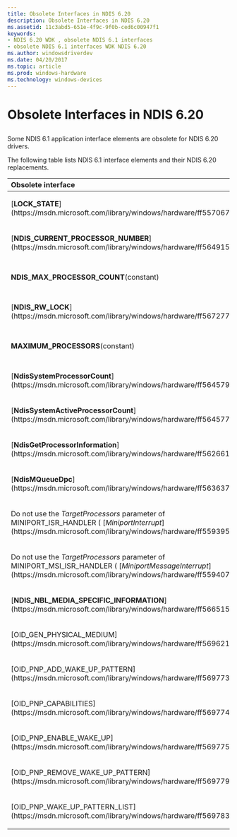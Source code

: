 ```yaml
---
title: Obsolete Interfaces in NDIS 6.20
description: Obsolete Interfaces in NDIS 6.20
ms.assetid: 11c3abd5-651e-4f9c-9f0b-ced6c00947f1
keywords:
- NDIS 6.20 WDK , obsolete NDIS 6.1 interfaces
- obsolete NDIS 6.1 interfaces WDK NDIS 6.20
ms.author: windowsdriverdev
ms.date: 04/20/2017
ms.topic: article
ms.prod: windows-hardware
ms.technology: windows-devices
---
```


# Obsolete Interfaces in NDIS 6.20


## <a href="" id="ddk-obsolete-interfaces-in-ndis-6-20-ng"></a>


Some NDIS 6.1 application interface elements are obsolete for NDIS 6.20 drivers.

The following table lists NDIS 6.1 interface elements and their NDIS 6.20 replacements.

<table>
<colgroup>
<col width="50%" />
<col width="50%" />
</colgroup>
<thead>
<tr class="header">
<th align="left">Obsolete interface</th>
<th align="left">Use instead</th>
</tr>
</thead>
<tbody>
<tr class="odd">
<td align="left"><p>[<strong>LOCK_STATE</strong>](https://msdn.microsoft.com/library/windows/hardware/ff557067)</p></td>
<td align="left"><p>[<strong>LOCK_STATE_EX</strong>](https://msdn.microsoft.com/library/windows/hardware/ff557070)</p></td>
</tr>
<tr class="even">
<td align="left"><p>[<strong>NDIS_CURRENT_PROCESSOR_NUMBER</strong>](https://msdn.microsoft.com/library/windows/hardware/ff564915)</p></td>
<td align="left"><p>[<strong>NdisCurrentProcessorIndex</strong>](https://msdn.microsoft.com/library/windows/hardware/ff561737)</p></td>
</tr>
<tr class="odd">
<td align="left"><p><strong>NDIS_MAX_PROCESSOR_COUNT</strong>(constant)</p></td>
<td align="left"><p>[<strong>NdisGroupMaxProcessorCount</strong>](https://msdn.microsoft.com/library/windows/hardware/ff562689)</p></td>
</tr>
<tr class="even">
<td align="left"><p>[<strong>NDIS_RW_LOCK</strong>](https://msdn.microsoft.com/library/windows/hardware/ff567277)</p></td>
<td align="left"><p>[<strong>NDIS_RW_LOCK_EX</strong>](https://msdn.microsoft.com/library/windows/hardware/ff567279)</p></td>
</tr>
<tr class="odd">
<td align="left"><p><strong>MAXIMUM_PROCESSORS</strong>(constant)</p></td>
<td align="left"><p>[<strong>NdisGroupMaxProcessorCount</strong>](https://msdn.microsoft.com/library/windows/hardware/ff562689)</p></td>
</tr>
<tr class="even">
<td align="left"><p>[<strong>NdisSystemProcessorCount</strong>](https://msdn.microsoft.com/library/windows/hardware/ff564579)</p></td>
<td align="left"><p>[<strong>NdisGroupMaxProcessorCount</strong>](https://msdn.microsoft.com/library/windows/hardware/ff562689)</p></td>
</tr>
<tr class="odd">
<td align="left"><p>[<strong>NdisSystemActiveProcessorCount</strong>](https://msdn.microsoft.com/library/windows/hardware/ff564577)</p></td>
<td align="left"><p>[<strong>NdisGroupActiveProcessorCount</strong>](https://msdn.microsoft.com/library/windows/hardware/ff562685)</p></td>
</tr>
<tr class="even">
<td align="left"><p>[<strong>NdisGetProcessorInformation</strong>](https://msdn.microsoft.com/library/windows/hardware/ff562661)</p></td>
<td align="left"><p>[<strong>NdisGetProcessorInformationEx</strong>](https://msdn.microsoft.com/library/windows/hardware/ff562662)</p></td>
</tr>
<tr class="odd">
<td align="left"><p>[<strong>NdisMQueueDpc</strong>](https://msdn.microsoft.com/library/windows/hardware/ff563637)</p></td>
<td align="left"><p>[<strong>NdisMQueueDpcEx</strong>](https://msdn.microsoft.com/library/windows/hardware/ff563640)</p></td>
</tr>
<tr class="even">
<td align="left"><p>Do not use the <em>TargetProcessors</em> parameter of MINIPORT_ISR_HANDLER ( [<em>MiniportInterrupt</em>](https://msdn.microsoft.com/library/windows/hardware/ff559395))</p></td>
<td align="left"><p>[<strong>NdisMQueueDpcEx</strong>](https://msdn.microsoft.com/library/windows/hardware/ff563640)</p></td>
</tr>
<tr class="odd">
<td align="left"><p>Do not use the <em>TargetProcessors</em> parameter of MINIPORT_MSI_ISR_HANDLER ( [<em>MiniportMessageInterrupt</em>](https://msdn.microsoft.com/library/windows/hardware/ff559407))</p></td>
<td align="left"><p>[<strong>NdisMQueueDpcEx</strong>](https://msdn.microsoft.com/library/windows/hardware/ff563640)</p></td>
</tr>
<tr class="even">
<td align="left"><p>[<strong>NDIS_NBL_MEDIA_SPECIFIC_INFORMATION</strong>](https://msdn.microsoft.com/library/windows/hardware/ff566515)</p></td>
<td align="left"><p>[<strong>NDIS_NBL_MEDIA_SPECIFIC_INFORMATION_EX</strong>](https://msdn.microsoft.com/library/windows/hardware/ff566518)</p></td>
</tr>
<tr class="odd">
<td align="left"><p>[OID_GEN_PHYSICAL_MEDIUM](https://msdn.microsoft.com/library/windows/hardware/ff569621)</p></td>
<td align="left"><p>[OID_GEN_PHYSICAL_MEDIUM_EX](https://msdn.microsoft.com/library/windows/hardware/ff569622)</p></td>
</tr>
<tr class="even">
<td align="left"><p>[OID_PNP_ADD_WAKE_UP_PATTERN](https://msdn.microsoft.com/library/windows/hardware/ff569773)</p></td>
<td align="left"><p>[OID_PM_ADD_WOL_PATTERN](https://msdn.microsoft.com/library/windows/hardware/ff569764)</p></td>
</tr>
<tr class="odd">
<td align="left"><p>[OID_PNP_CAPABILITIES](https://msdn.microsoft.com/library/windows/hardware/ff569774)</p></td>
<td align="left"><p>[OID_PM_CURRENT_CAPABILITIES](https://msdn.microsoft.com/library/windows/hardware/ff569765)</p></td>
</tr>
<tr class="even">
<td align="left"><p>[OID_PNP_ENABLE_WAKE_UP](https://msdn.microsoft.com/library/windows/hardware/ff569775)</p></td>
<td align="left"><p>[OID_PM_PARAMETERS](https://msdn.microsoft.com/library/windows/hardware/ff569768)</p></td>
</tr>
<tr class="odd">
<td align="left"><p>[OID_PNP_REMOVE_WAKE_UP_PATTERN](https://msdn.microsoft.com/library/windows/hardware/ff569779)</p></td>
<td align="left"><p>[OID_PM_REMOVE_WOL_PATTERN](https://msdn.microsoft.com/library/windows/hardware/ff569771)</p></td>
</tr>
<tr class="even">
<td align="left"><p>[OID_PNP_WAKE_UP_PATTERN_LIST](https://msdn.microsoft.com/library/windows/hardware/ff569783)</p></td>
<td align="left"><p>[OID_PM_WOL_PATTERN_LIST](https://msdn.microsoft.com/library/windows/hardware/ff569772)</p></td>
</tr>
</tbody>
</table>

 

 

 





